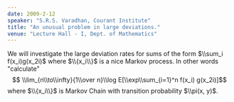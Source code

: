 ```yaml
---
date: 2009-2-12
speaker: "S.R.S. Varadhan, Courant Institute"
title: "An unusual problem in large deviations."
venue: "Lecture Hall - I, Dept. of Mathematics"
---
```

We will investigate the large deviation rates  for sums of the form
$\\sum_i f(x_i)g(x_2i)$ where $\\{x_i\\}$ is a nice Markov process. In
other words "calculate"
$$ \\lim_{n\\to\\infty}{1\\over n}\\log E[\\exp\\sum_{i=1}^n f(x_i) g(x_2i)]$$
where $\\{x_i\\}$ is Markov Chain with transition probability $\\pi(x, y)$.
